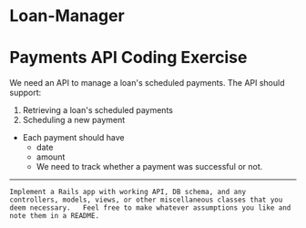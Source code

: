 Loan-Manager
============

# Payments API Coding Exercise   

We need an API to manage a loan's scheduled payments.   The API should support:   

1. Retrieving a loan's scheduled payments  
2. Scheduling a new payment   

* Each payment should have  
  * date 
  * amount
  * We need to track whether a payment was successful or not.   

---

```
Implement a Rails app with working API, DB schema, and any controllers, models, views, or other miscellaneous classes that you deem necessary.   Feel free to make whatever assumptions you like and note them in a README. 
```